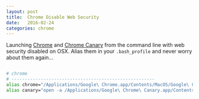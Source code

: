 ```yaml
---
layout: post
title:  Chrome Disable Web Security
date:   2016-02-24
categories: chrome
---
```


Launching [Chrome](https://www.google.com/chrome/) and [Chrome Canary](https://www.google.co.uk/chrome/browser/canary.html) from the command line with web security disabled on OSX. Alias them in your `.bash_profile` and never worry about them again...

```sh

# chrome
# ------------------------------------------------------
alias chrome="/Applications/Google\ Chrome.app/Contents/MacOS/Google\ Chrome --disable-web-security"
alias canary="open -a /Applications/Google\ Chrome\ Canary.app/Contents/MacOS/Google\ Chrome\ Canary --args --disable-web-security --user-data-dir"

```
